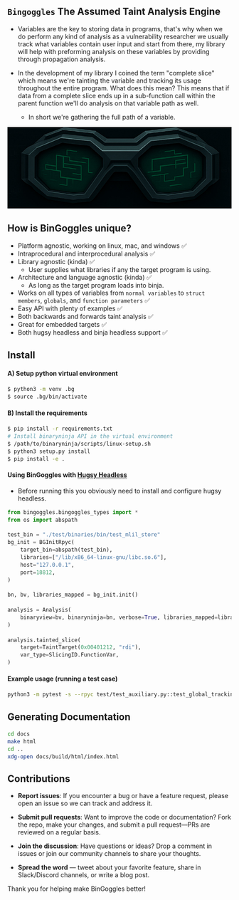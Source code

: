 ## `Bingoggles` The Assumed Taint Analysis Engine

- Variables are the key to storing data in programs, that's why when we do perform any kind of analysis as a vulnerability researcher we usually track what variables contain user input and start from there, my library will help with preforming analysis on these variables by providing through propagation analysis.

- In the development of my library I coined the term "complete slice" which means we're tainting the variable and tracking its usage throughout the entire program. What does this mean? This means that if data from a complete slice ends up in a sub-function call within the parent function we'll do analysis on that variable path as well.
    - In short we're gathering the full path of a variable.


![](images/bingoggles.jpeg)

## How is BinGoggles unique?
- Platform agnostic, working on linux, mac, and windows ✅ 
- Intraprocedural and interprocedural analysis ✅
- Library agnostic (kinda) ✅
    - User supplies what libraries if any the target program is using.
- Architecture and language agnostic (kinda) ✅
    - As long as the target program loads into binja.
- Works on all types of variables from `normal variables` to `struct members`, `globals`, and `function parameters` ✅
- Easy API with plenty of examples ✅
- Both backwards and forwards taint analysis ✅
- Great for embedded targets ✅
- Both hugsy headless and binja headless support ✅

## Install
#### A) Setup python virtual environment
```bash
$ python3 -m venv .bg
$ source .bg/bin/activate
```

#### B) Install the requirements
```bash
$ pip install -r requirements.txt
# Install binaryninja API in the virtual environment
$ /path/to/binaryninja/scripts/linux-setup.sh
$ python3 setup.py install
$ pip install -e .
```

#### Using BinGoggles with [Hugsy Headless](https://github.com/hugsy/binja-headless)
- Before running this you obviously need to install and configure hugsy headless. 
```python
from bingoggles.bingoggles_types import *
from os import abspath

test_bin = "./test/binaries/bin/test_mlil_store"
bg_init = BGInitRpyc(
    target_bin=abspath(test_bin),
    libraries=["/lib/x86_64-linux-gnu/libc.so.6"],
    host="127.0.0.1",
    port=18812,
)

bn, bv, libraries_mapped = bg_init.init()

analysis = Analysis(
    binaryview=bv, binaryninja=bn, verbose=True, libraries_mapped=libraries_mapped
)

analysis.tainted_slice(
    target=TaintTarget(0x00401212, "rdi"),
    var_type=SlicingID.FunctionVar,
)
```

#### Example usage (running a test case)
```bash
python3 -m pytest -s --rpyc test/test_auxiliary.py::test_global_tracking_fwd_var
```

## Generating Documentation
```bash
cd docs
make html
cd ..
xdg-open docs/build/html/index.html
```

## Contributions
- **Report issues**: If you encounter a bug or have a feature request, please open an issue so we can track and address it.

- **Submit pull requests**: Want to improve the code or documentation? Fork the repo, make your changes, and submit a pull request—PRs are reviewed on a regular basis.

- **Join the discussion**: Have questions or ideas? Drop a comment in issues or join our community channels to share your thoughts.

- **Spread the word** — tweet about your favorite feature, share in Slack/Discord channels, or write a blog post.

Thank you for helping make BinGoggles better!